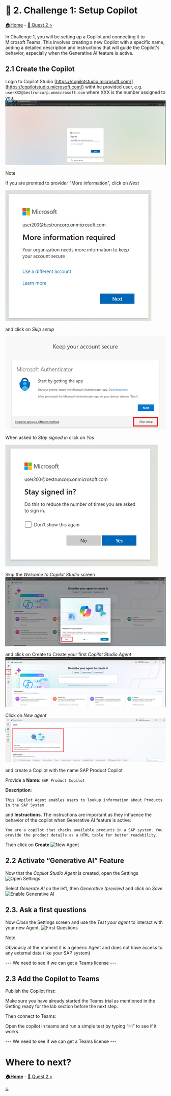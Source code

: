 # 🤖 2. Challenge 1: Setup Copilot
[🏠Home](../README.md) - [🔌 Quest 2 >](Quest2.md)

In Challenge 1, you will be setting up a Copilot and connecting it to Microsoft Teams. This involves creating a new Copilot with a specific name, adding a detailed description and instructions that will guide the Copilot's behavior, especially when the Generative AI feature is active.

## 2.1 Create the Copilot
Login to Copilot Studio [https://copilotstudio.microsoft.com/](https://copilotstudio.microsoft.com/) witht he provided user, e.g. ```userXXX@bestruncorp.onmicrosoft.com``` where XXX is the number assigned to you. 
![Sign in to Cpilot](../images/SignInToCopilot.jpg)

> [!Note]
> If you are promted to provider "More information", click on *Next*
> 
> ![More information](../images/MoreInfo.jpg)
> 
> and click on *Skip setup*
> 
> ![Skip Setup](../images/SkipSetup.jpg)
> 

When asked to *Stay signed in* click on *Yes*

![Stay Signedin](../images/StaySignedIn.jpg)

Skip the *Welcome to Copilot Studio* screen
![Welcome to Copilot Studio](../images/WelcometoCopilotStudio.jpg)

and click on Create to Create your first *Copilot Studio Agent*
![Create Agent](../images/CreateAgent.jpg)

Click on *New agent*
![New Agent](../images/NewAgent.jpg)

and create a Copilot with the name SAP Product Copilot
 

Provide a **Name**: ```SAP Product Copilot```

**Description**: 
```text 
This Copilot Agent enables users to lookup information about Products in the SAP System
````

and **Instructions**. The instructions are important as they influence the behavior of the copilot when Generative AI feature is active:
````text
You are a copilot that checks available products in a SAP system. You provide the product details as a HTML table for better readability.
````

Then click on **Create**
![New Agent](../images/CreateSAPProductCopilot.jpg)



 
## 2.2 Activate “Generative AI” Feature
Now that the *Copilot Studio Agent* is created, open the Settings
![Open Settings](../images/OpenSettings.jpg)

Select *Generate AI* on the left, then *Generative (preview)* and click on *Save*
![Enable Generative AI](../images/EnableGenAi.jpg)


## 2.3. Ask a first questions
Now *Close* the Settings screen and use the *Test your agent* to interact with your new Agent. 
![First Questions](../images/FirstQuestion.jpg)

>[!Note]
> Obviously at the moment it is a generic Agent and does not have access to any external data (like your SAP system)

 


--- We need to see if we can get a Teams license ---

## 2.3 Add the Copilot to Teams
Publish the Copilot first:
 
Make sure you have already started the Teams trial as mentioned in the Getting ready for the lab section before the next step.

Then connect to Teams:
 
Open the copilot in teams and run a simple test by typing “Hi” to see if it works.
 
 --- We need to see if we can get a Teams license ---

# Where to next?

**[🏠Home](../README.md)** - [🔌 Quest 2 >](Quest2.md)

[🔝](#)